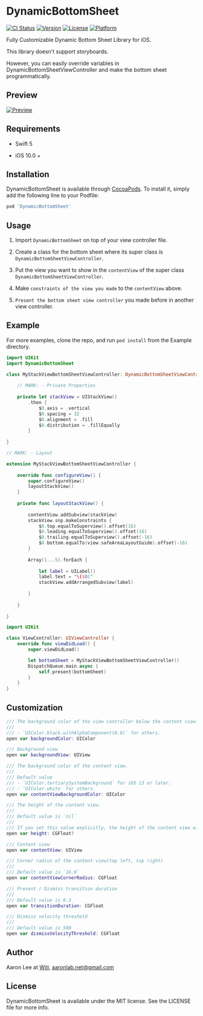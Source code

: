 # DynamicBottomSheet

[![CI Status](https://img.shields.io/travis/aaronLab/DynamicBottomSheet.svg?style=flat)](https://travis-ci.org/aaronLab/DynamicBottomSheet)
[![Version](https://img.shields.io/cocoapods/v/DynamicBottomSheet.svg?style=flat)](https://cocoapods.org/pods/DynamicBottomSheet)
[![License](https://img.shields.io/cocoapods/l/DynamicBottomSheet.svg?style=flat)](https://cocoapods.org/pods/DynamicBottomSheet)
[![Platform](https://img.shields.io/cocoapods/p/DynamicBottomSheet.svg?style=flat)](https://cocoapods.org/pods/DynamicBottomSheet)

Fully Customizable Dynamic Bottom Sheet Library for iOS.

This library doesn't support storyboards.

However, you can easily override variables in DynamicBottomSheetViewController and make the bottom sheet programmatically.

## Preview
[![Preview](./resources/preview.gif)](./resources/preview.gif)

## Requirements

- Swift 5

- iOS 10.0 +

## Installation

DynamicBottomSheet is available through [CocoaPods](https://cocoapods.org). To install
it, simply add the following line to your Podfile:

```ruby
pod 'DynamicBottomSheet'
```

## Usage

1. Import `DynamicBottomSheet` on top of your view controller file.

2. Create a class for the bottom sheet where its super class is `DynamicBottomSheetViewController`.

3. Put the view you want to show in the `contentView` of the super class `DynamicBottomSheetViewController`.

4. Make `constraints of the view you made` to the `contentView` above.

4. `Present the bottom sheet view controller` you made before in another view controller.

## Example

For more examples, clone the repo, and run `pod install` from the Example directory.

```swift
import UIKit
import DynamicBottomSheet

class MyStackViewBottomSheetViewController: DynamicBottomSheetViewController {
    
    // MARK: - Private Properties
    
    private let stackView = UIStackView()
        .then {
            $0.axis = .vertical
            $0.spacing = 32
            $0.alignment = .fill
            $0.distribution = .fillEqually
        }
    
}

// MARK: - Layout

extension MyStackViewBottomSheetViewController {
    
    override func configureView() {
        super.configureView()
        layoutStackView()
    }
    
    private func layoutStackView() {
        
        contentView.addSubview(stackView)
        stackView.snp.makeConstraints {
            $0.top.equalToSuperview().offset(16)
            $0.leading.equalToSuperview().offset(16)
            $0.trailing.equalToSuperview().offset(-16)
            $0.bottom.equalTo(view.safeAreaLayoutGuide).offset(-16)
        }
        
        Array(1...5).forEach {
            
            let label = UILabel()
            label.text = "\($0)"
            stackView.addArrangedSubview(label)
            
        }
        
    }
    
}
```

```swift
import UIKit

class ViewController: UIViewController {
    override func viewDidLoad() {
        super.viewDidLoad()

        let bottomSheet = MyStackViewBottomSheetViewController()
        DispatchQueue.main.async {
            self.present(bottomSheet)
        }
    }
}
```

## Customization

```swift
/// The background color of the view controller below the content view.
///
/// - `UIColor.black.withAlphaComponent(0.6)` for others.
open var backgroundColor: UIColor

/// Background view
open var backgroundView: UIView

/// The background color of the content view.
///
/// Default value
/// - `UIColor.tertiarySystemBackground` for iOS 13 or later.
/// - `UIColor.white` for others.
open var contentViewBackgroundColor: UIColor

/// The height of the content view.
///
/// Default value is `nil`
///
/// If you set this value explicitly, the height of the content view will be fixed.
open var height: CGFloat?

/// Content view
open var contentView: UIView

/// Corner radius of the content view(top left, top right)
///
/// Default value is `16.0`
open var contentViewCornerRadius: CGFloat

/// Present / Dismiss transition duration
///
/// Default value is 0.3
open var transitionDuration: CGFloat

/// Dismiss velocity threshold
///
/// Default value is 500
open var dismissVelocityThreshold: CGFloat
```

## Author

Aaron Lee at [Witi](https://www.witi.co.kr/), aaronlab.net@gmail.com

## License

DynamicBottomSheet is available under the MIT license. See the LICENSE file for more info.
